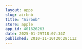 ```yaml
---
layout: apps
slug: airbnb
title: "Airbnb"
store: apple
app_id: 401626263
date: 2025-01-29T18:07:34Z
published: 2010-11-10T20:28:11Z
---
```

